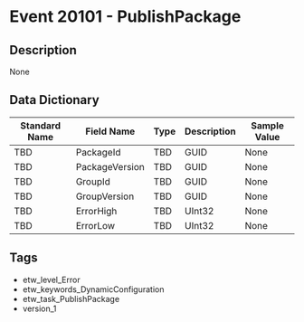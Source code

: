 # Event 20101 - PublishPackage

## Description
None

## Data Dictionary
|Standard Name|Field Name|Type|Description|Sample Value|
|---|---|---|---|---|
|TBD|PackageId|TBD|GUID|None|None|
|TBD|PackageVersion|TBD|GUID|None|None|
|TBD|GroupId|TBD|GUID|None|None|
|TBD|GroupVersion|TBD|GUID|None|None|
|TBD|ErrorHigh|TBD|UInt32|None|None|
|TBD|ErrorLow|TBD|UInt32|None|None|

## Tags
* etw_level_Error
* etw_keywords_DynamicConfiguration
* etw_task_PublishPackage
* version_1